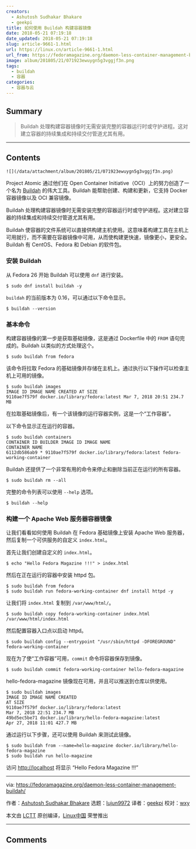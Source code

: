 ```yaml
---
creators:
  - Ashutosh Sudhakar Bhakare
  - geekpi
title: 如何使用 Buildah 构建容器镜像
date: 2018-05-21 07:19:18
date_updated: 2018-05-21 07:19:18
slug: article-9661-1.html
url: https://linux.cn/article-9661-1.html
url_from: https://fedoramagazine.org/daemon-less-container-management-buildah/
image: album/201805/21/071923ewuygn5g3vggjf3n.png
tags:
  - buildah
  - 容器
categories:
  - 容器与云
---
```


## Summary

> Buildah 处理构建容器镜像时无需安装完整的容器运行时或守护进程。这对建立容器的持续集成和持续交付管道尤其有用。

***

<!-- more -->

## Contents

`![](/data/attachment/album/201805/21/071923ewuygn5g3vggjf3n.png)`

Project Atomic 通过他们在 Open Container Initiative（OCI）上的努力创造了一个名为 [Buildah](https://github.com/projectatomic/buildah) 的伟大工具。Buildah 能帮助创建、构建和更新，它支持 Docker 容器镜像以及 OCI 兼容镜像。

Buildah 处理构建容器镜像时无需安装完整的容器运行时或守护进程。这对建立容器的持续集成和持续交付管道尤其有用。

Buildah 使容器的文件系统可以直接供构建主机使用。这意味着构建工具在主机上可用就行，而不需要在容器镜像中可用，从而使构建更快速，镜像更小，更安全。Buildah 有 CentOS、Fedora 和 Debian 的软件包。

### 安装 Buildah

从 Fedora 26 开始 Buildah 可以使用 `dnf` 进行安装。

```shell
$ sudo dnf install buildah -y
```

`buildah` 的当前版本为 0.16，可以通过以下命令显示。

```shell
$ buildah --version
```

### 基本命令

构建容器镜像的第一步是获取基础镜像，这是通过 Dockerfile 中的 `FROM` 语句完成的。Buildah 以类似的方式处理这个。

```shell
$ sudo buildah from fedora
```

该命令将拉取 Fedora 的基础镜像并存储在主机上。通过执行以下操作可以检查主机上可用的镜像。

```shell
$ sudo buildah images
IMAGE ID IMAGE NAME CREATED AT SIZE
9110ae7f579f docker.io/library/fedora:latest Mar 7, 2018 20:51 234.7 MB
```

在拉取基础镜像后，有一个该镜像的运行容器实例，这是一个“工作容器”。

以下命令显示正在运行的容器。

```shell
$ sudo buildah containers
CONTAINER ID BUILDER IMAGE ID IMAGE NAME
CONTAINER NAME
6112db586ab9 * 9110ae7f579f docker.io/library/fedora:latest fedora-working-container
```

Buildah 还提供了一个非常有用的命令来停止和删除当前正在运行的所有容器。

```shell
$ sudo buildah rm --all
```

完整的命令列表可以使用 `--help` 选项。

```shell
$ buildah --help
```

### 构建一个 Apache Web 服务器容器镜像

让我们看看如何使用 Buildah 在 Fedora 基础镜像上安装 Apache Web 服务器，然后复制一个可供服务的自定义 `index.html`。

首先让我们创建自定义的 `index.html`。

```shell
$ echo "Hello Fedora Magazine !!!" > index.html
```

然后在正在运行的容器中安装 httpd 包。

```shell
$ sudo buildah from fedora
$ sudo buildah run fedora-working-container dnf install httpd -y
```

让我们将 `index.html` 复制到 `/var/www/html/`。

```shell
$ sudo buildah copy fedora-working-container index.html /var/www/html/index.html
```

然后配置容器入口点以启动 httpd。

```shell
$ sudo buildah config --entrypoint "/usr/sbin/httpd -DFOREGROUND" fedora-working-container
```

现在为了使“工作容器”可用，`commit` 命令将容器保存到镜像。

```shell
$ sudo buildah commit fedora-working-container hello-fedora-magazine
```

hello-fedora-magazine 镜像现在可用，并且可以推送到仓库以供使用。

```shell
$ sudo buildah images
IMAGE ID IMAGE NAME CREATED
AT SIZE
9110ae7f579f docker.io/library/fedora:latest
Mar 7, 2018 22:51 234.7 MB
49bd5ec5be71 docker.io/library/hello-fedora-magazine:latest
Apr 27, 2018 11:01 427.7 MB
```

通过运行以下步骤，还可以使用 Buildah 来测试此镜像。

```shell
$ sudo buildah from --name=hello-magazine docker.io/library/hello-fedora-magazine
$ sudo buildah run hello-magazine
```

访问 <http://localhost> 将显示 “Hello Fedora Magazine !!!”

---

via: <https://fedoramagazine.org/daemon-less-container-management-buildah/>

作者：[Ashutosh Sudhakar Bhakare](https://fedoramagazine.org/author/ashutoshbhakare/) 选题：[lujun9972](https://github.com/lujun9972) 译者：[geekpi](https://github.com/geekpi) 校对：[wxy](https://github.com/wxy)

本文由 [LCTT](https://github.com/LCTT/TranslateProject) 原创编译，[Linux中国](https://linux.cn/) 荣誉推出

***

## Comments
